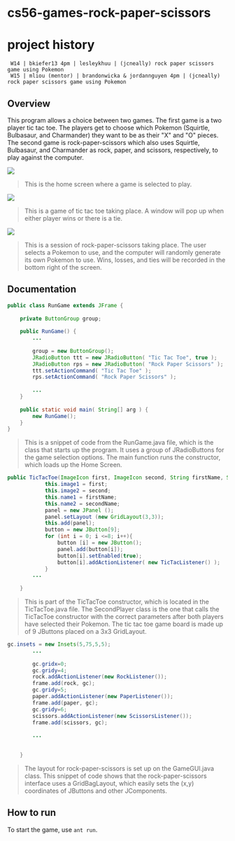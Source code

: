 cs56-games-rock-paper-scissors
==============================

project history
===============
```
 W14 | bkiefer13 4pm | lesleykhuu | (jcneally) rock paper scissors game using Pokemon
 W15 | mliou (mentor) | brandonwicka & jordannguyen 4pm | (jcneally) rock paper scissors game using Pokemon
```

## Overview

This program allows a choice between two games. The first game is a two player tic tac toe. The players get to choose which Pokemon (Squirtle, Bulbasaur, and Charmander) they want to be as their "X" and "O" pieces. The second game is rock-paper-scissors which also uses Squirtle, Bulbasaur, and Charmander as rock, paper, and scissors, respectively, to play against the computer.

![](http://i.imgur.com/qDigMC5.jpg)

>This is the home screen where a game is selected to play.


![](http://imgur.com/rnlcT9J.jpg)

>This is a game of tic tac toe taking place. A window will pop up when either player wins or there is a tie.


![](http://i.imgur.com/rfJGuJZ.png)

>This is a session of rock-paper-scissors taking place. The user selects a Pokemon to use, and the computer will randomly generate its own Pokemon to use. Wins, losses, and ties will be recorded in the bottom right of the screen.


## Documentation

```java
public class RunGame extends JFrame {
    
    private ButtonGroup group;
    
    public RunGame() {
        ...
        
        group = new ButtonGroup();
        JRadioButton ttt = new JRadioButton( "Tic Tac Toe", true );
        JRadioButton rps = new JRadioButton( "Rock Paper Scissors" );
        ttt.setActionCommand( "Tic Tac Toe" );
        rps.setActionCommand( "Rock Paper Scissors" );
        
        ...
    }
    
    public static void main( String[] arg ) {
        new RunGame();
    }
}

```
>This is a snippet of code from the RunGame.java file, which is the class that starts up the program. It uses a group of JRadioButtons for the game selection options. The main function runs the constructor, which loads up the Home Screen. 

```java
public TicTacToe(ImageIcon first, ImageIcon second, String firstName, String secondName){
            this.image1 = first;
            this.image2 = second;
            this.name1 = firstName;
            this.name2 = secondName;
            panel = new JPanel ();
            panel.setLayout (new GridLayout(3,3));
            this.add(panel);
            button = new JButton[9];
            for (int i = 0; i <=8; i++){
				button [i] = new JButton();
				panel.add(button[i]);
				button[i].setEnabled(true);
				button[i].addActionListener( new TicTacListener() );
			}
	    ...
		
	}
```
>This is part of the TicTacToe constructor, which is located in the TicTacToe.java file. The SecondPlayer class is the one that calls the TicTacToe constructor with the correct parameters after both players have selected their Pokemon. The tic tac toe game board is made up of 9 JButtons placed on a 3x3 GridLayout.

```java
gc.insets = new Insets(5,75,5,5);
        ...
   
        gc.gridx=0;
        gc.gridy=4;
        rock.addActionListener(new RockListener());
        frame.add(rock, gc);
        gc.gridy=5;
        paper.addActionListener(new PaperListener());
        frame.add(paper, gc);
        gc.gridy=6;
        scissors.addActionListener(new ScissorsListener());
        frame.add(scissors, gc);
        
        ...  
        
		
    }
```
>The layout for rock-paper-scissors is set up on the GameGUI.java class. This snippet of code shows that the rock-paper-scissors interface uses a GridBagLayout, which easily sets the (x,y) coordinates of JButtons and other JComponents.


## How to run 
To start the game, use `ant run`. 
